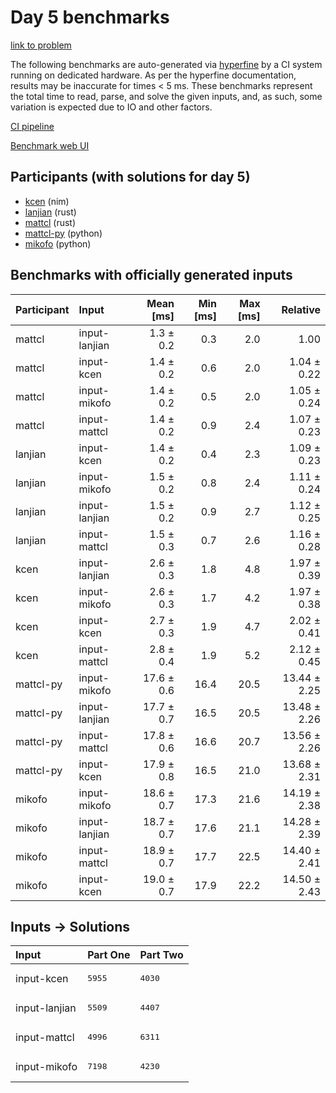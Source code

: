 # Day 5 benchmarks

[link to problem](https://adventofcode.com/2024/day/5)

The following benchmarks are auto-generated via
[hyperfine](https://github.com/sharkdp/hyperfine) by a CI system running on
dedicated hardware. As per the hyperfine documentation, results may be
inaccurate for times < 5 ms. These benchmarks represent the total time to read,
parse, and solve the given inputs, and, as such, some variation is expected due
to IO and other factors.

[CI pipeline](http://ci.papercode.net:8080/teams/main/pipelines/aoc2024)

[Benchmark web UI](https://aoc.ancalagon.black)


## Participants (with solutions for day 5)

- [kcen](https://github.com/kcen/aoc2024) (nim)
- [lanjian](https://github.com/lanjian/aoc-2024) (rust)
- [mattcl](https://github.com/mattcl/aoc2024) (rust)
- [mattcl-py](https://github.com/mattcl/aoc2024-py) (python)
- [mikofo](https://github.com/mikofo/aoc2024) (python)


## Benchmarks with officially generated inputs

| Participant | Input | Mean [ms] | Min [ms] | Max [ms] | Relative |
|:---|:---|---:|---:|---:|---:|
| mattcl | input-lanjian | 1.3 ± 0.2 | 0.3 | 2.0 | 1.00 |
| mattcl | input-kcen | 1.4 ± 0.2 | 0.6 | 2.0 | 1.04 ± 0.22 |
| mattcl | input-mikofo | 1.4 ± 0.2 | 0.5 | 2.0 | 1.05 ± 0.24 |
| mattcl | input-mattcl | 1.4 ± 0.2 | 0.9 | 2.4 | 1.07 ± 0.23 |
| lanjian | input-kcen | 1.4 ± 0.2 | 0.4 | 2.3 | 1.09 ± 0.23 |
| lanjian | input-mikofo | 1.5 ± 0.2 | 0.8 | 2.4 | 1.11 ± 0.24 |
| lanjian | input-lanjian | 1.5 ± 0.2 | 0.9 | 2.7 | 1.12 ± 0.25 |
| lanjian | input-mattcl | 1.5 ± 0.3 | 0.7 | 2.6 | 1.16 ± 0.28 |
| kcen | input-lanjian | 2.6 ± 0.3 | 1.8 | 4.8 | 1.97 ± 0.39 |
| kcen | input-mikofo | 2.6 ± 0.3 | 1.7 | 4.2 | 1.97 ± 0.38 |
| kcen | input-kcen | 2.7 ± 0.3 | 1.9 | 4.7 | 2.02 ± 0.41 |
| kcen | input-mattcl | 2.8 ± 0.4 | 1.9 | 5.2 | 2.12 ± 0.45 |
| mattcl-py | input-mikofo | 17.6 ± 0.6 | 16.4 | 20.5 | 13.44 ± 2.25 |
| mattcl-py | input-lanjian | 17.7 ± 0.7 | 16.5 | 20.5 | 13.48 ± 2.26 |
| mattcl-py | input-mattcl | 17.8 ± 0.6 | 16.6 | 20.7 | 13.56 ± 2.26 |
| mattcl-py | input-kcen | 17.9 ± 0.8 | 16.5 | 21.0 | 13.68 ± 2.31 |
| mikofo | input-mikofo | 18.6 ± 0.7 | 17.3 | 21.6 | 14.19 ± 2.38 |
| mikofo | input-lanjian | 18.7 ± 0.7 | 17.6 | 21.1 | 14.28 ± 2.39 |
| mikofo | input-mattcl | 18.9 ± 0.7 | 17.7 | 22.5 | 14.40 ± 2.41 |
| mikofo | input-kcen | 19.0 ± 0.7 | 17.9 | 22.2 | 14.50 ± 2.43 |


## Inputs -> Solutions

| Input | Part One | Part Two |
|:---|:---|:---|
|input-kcen|<pre>5955</pre>|<pre>4030</pre>|
|input-lanjian|<pre>5509</pre>|<pre>4407</pre>|
|input-mattcl|<pre>4996</pre>|<pre>6311</pre>|
|input-mikofo|<pre>7198</pre>|<pre>4230</pre>|